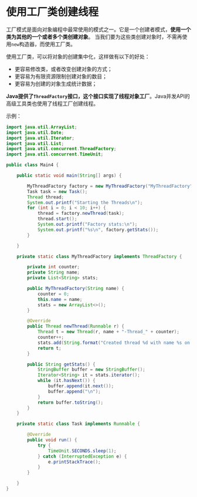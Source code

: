 使用工厂类创建线程
======================================================
工厂模式是面向对象编程中最常使用的模式之一。它是一个创建者模式，**使用一个类为其他的一个或者多个类创建对象**。
当我们要为这些类创建对象时，不需再使用`new`构造器，而使用工厂类。

使用工厂类，可以将对象的创建集中化，这样做有以下的好处：
+ 更容易修改类，或者改变创建对象的方式；
+ 更容易为有限资源限制创建对象的数目；
+ 更容易为创建的对象生成统计数据；

**Java提供了`ThreadFactory`接口，这个接口实现了线程对象工厂**。Java并发API的高级工具类也使用了线程工厂创建线程。

示例：
```java
import java.util.ArrayList;
import java.util.Date;
import java.util.Iterator;
import java.util.List;
import java.util.concurrent.ThreadFactory;
import java.util.concurrent.TimeUnit;

public class Main4 {

    public static void main(String[] args) {

        MyThreadFactory factory = new MyThreadFactory("MyThreadFactory");
        Task task = new Task();
        Thread thread;
        System.out.printf("Starting the Threads\n");
        for (int i = 0; i < 10; i++) {
            thread = factory.newThread(task);
            thread.start();
            System.out.printf("Factory stats:\n");
            System.out.printf("%s\n", factory.getStats());
        }

    }

    private static class MyThreadFactory implements ThreadFactory {

        private int counter;
        private String name;
        private List<String> stats;

        public MyThreadFactory(String name) {
            counter = 0;
            this.name = name;
            stats = new ArrayList<>();
        }

        @Override
        public Thread newThread(Runnable r) {
            Thread t = new Thread(r, name + "-Thread_" + counter);
            counter++;
            stats.add(String.format("Created thread %d with name %s on %s\n", t.getId(), t.getName(), new Date()));
            return t;
        }

        public String getStats() {
            StringBuffer buffer = new StringBuffer();
            Iterator<String> it = stats.iterator();
            while (it.hasNext()) {
                buffer.append(it.next());
                buffer.append("\n");
            }
            return buffer.toString();
        }
    }

    private static class Task implements Runnable {

        @Override
        public void run() {
            try {
                TimeUnit.SECONDS.sleep(1);
            } catch (InterruptedException e) {
                e.printStackTrace();
            }
        }

    }
}
```
